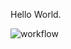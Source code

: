 Hello World.

![workflow](https://github.com/<UserName>/<RepositoryName>/actions/workflows/main.yml/badge.svg)